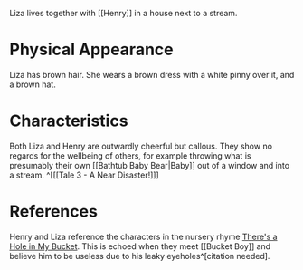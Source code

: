 Liza lives together with [[Henry]] in a house next to a stream.

# Physical Appearance
Liza has brown hair. She wears a brown dress with a white pinny over it, and a brown hat.

# Characteristics
Both Liza and Henry are outwardly cheerful but callous. They show no regards for the wellbeing of others, for example throwing what is presumably their own [[Bathtub Baby Bear|Baby]] out of a window and into a stream. ^[[[Tale 3 - A Near Disaster!]]]

# References
Henry and Liza reference the characters in the nursery rhyme [There's a Hole in My Bucket](https://en.m.wikipedia.org/wiki/There's_a_Hole_in_My_Bucket). This is echoed when they meet [[Bucket Boy]] and believe him to be useless due to his leaky eyeholes^[citation needed].
